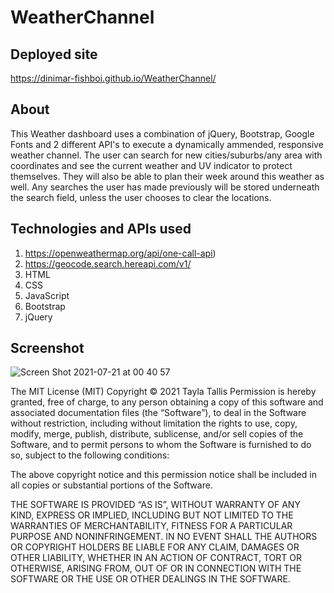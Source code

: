 # WeatherChannel

## Deployed site

https://dinimar-fishboi.github.io/WeatherChannel/

## About

This Weather dashboard uses a combination of jQuery, Bootstrap, Google Fonts and 2 different API's to execute a dynamically ammended, responsive weather channel.
The user can search for new cities/suburbs/any area with coordinates and see the current weather and UV indicator to protect themselves. They will also be able to plan their week around this weather as well.
Any searches the user has made previously will be stored underneath the search field, unless the user chooses to clear the locations.

## Technologies and APIs used

1. https://openweathermap.org/api/one-call-api)
2. https://geocode.search.hereapi.com/v1/
3. HTML
4. CSS
5. JavaScript
6. Bootstrap
7. jQuery

## Screenshot
![Screen Shot 2021-07-21 at 00 40 57](https://user-images.githubusercontent.com/83541287/126343909-f4218396-d855-4ae7-8a5d-a10a84919900.png)

The MIT License (MIT)
Copyright © 2021 Tayla Tallis
Permission is hereby granted, free of charge, to any person obtaining a copy of this software and associated documentation files (the “Software”), to deal in the Software without restriction, including without limitation the rights to use, copy, modify, merge, publish, distribute, sublicense, and/or sell copies of the Software, and to permit persons to whom the Software is furnished to do so, subject to the following conditions:

The above copyright notice and this permission notice shall be included in all copies or substantial portions of the Software.

THE SOFTWARE IS PROVIDED “AS IS”, WITHOUT WARRANTY OF ANY KIND, EXPRESS OR IMPLIED, INCLUDING BUT NOT LIMITED TO THE WARRANTIES OF MERCHANTABILITY, FITNESS FOR A PARTICULAR PURPOSE AND NONINFRINGEMENT. IN NO EVENT SHALL THE AUTHORS OR COPYRIGHT HOLDERS BE LIABLE FOR ANY CLAIM, DAMAGES OR OTHER LIABILITY, WHETHER IN AN ACTION OF CONTRACT, TORT OR OTHERWISE, ARISING FROM, OUT OF OR IN CONNECTION WITH THE SOFTWARE OR THE USE OR OTHER DEALINGS IN THE SOFTWARE.
